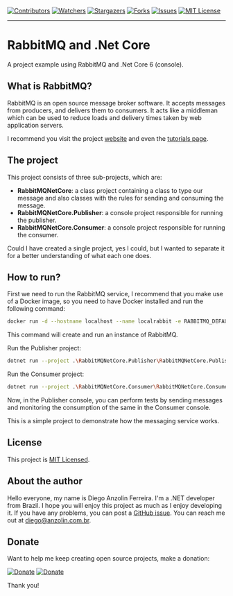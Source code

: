 <!-- PROJECT SHIELDS -->
<!--
*** I'm using markdown "reference style" links for readability.
*** Reference links are enclosed in brackets [ ] instead of parentheses ( ).
*** See the bottom of this document for the declaration of the reference variables
*** for contributors-url, forks-url, etc. This is an optional, concise syntax you may use.
*** https://www.markdownguide.org/basic-syntax/#reference-style-links
-->
[![Contributors][contributors-shield]][contributors-url]
[![Watchers][watchers-shield]][watchers-url]
[![Stargazers][stars-shield]][stars-url]
[![Forks][forks-shield]][forks-url]
[![Issues][issues-shield]][issues-url]
[![MIT License][license-shield]][license-url]

---

# RabbitMQ and .Net Core
A project example using RabbitMQ and .Net Core 6 (console).


## What is RabbitMQ?

RabbitMQ is an open source message broker software. It accepts messages from producers, and delivers them to consumers. It acts like a middleman which can be used to reduce loads and delivery times taken by web application servers.

I recommend you visit the project [website](https://www.rabbitmq.com/) and even the [tutorials page](https://www.rabbitmq.com/getstarted.html).


## The project

This project consists of three sub-projects, which are:
- **RabbitMQNetCore**: a class project containing a class to type our message and also classes with the rules for sending and consuming the message.
- **RabbitMQNetCore.Publisher**: a console project responsible for running the publisher.
- **RabbitMQNetCore.Consumer**: a console project responsible for running the consumer.

Could I have created a single project, yes I could, but I wanted to separate it for a better understanding of what each one does.


## How to run?

First we need to run the RabbitMQ service, I recommend that you make use of a Docker image, so you need to have Docker installed and run the following command:

```bash
docker run -d --hostname localhost --name localrabbit -e RABBITMQ_DEFAULT_USER=user -e RABBITMQ_DEFAULT_PASS=password rabbitmq:3-management
```

This command will create and run an instance of RabbitMQ.

Run the Publisher project:

```bash
dotnet run --project .\RabbitMQNetCore.Publisher\RabbitMQNetCore.Publisher.csproj
```

Run the Consumer project:

```bash
dotnet run --project .\RabbitMQNetCore.Consumer\RabbitMQNetCore.Consumer.csproj
```

Now, in the Publisher console, you can perform tests by sending messages and monitoring the consumption of the same in the Consumer console.

This is a simple project to demonstrate how the messaging service works.


## License

This project is [MIT Licensed](https://github.com/anzolin/RabbitMQNetCore/blob/master/LICENSE).

  
## About the author

Hello everyone, my name is Diego Anzolin Ferreira. I'm a .NET developer from Brazil. I hope you will enjoy this project as much as I enjoy developing it. If you have any problems, you can post a [GitHub issue](https://github.com/anzolin/AnzolinNetDevPack/issues). You can reach me out at diego@anzolin.com.br.


## Donate
  
Want to help me keep creating open source projects, make a donation:

[![Donate](https://img.shields.io/badge/Donate-PayPal-green.svg?style=for-the-badge)](https://www.paypal.com/donate?business=DN2VPNW42RTXY&no_recurring=0&currency_code=BRL) [![Donate](https://img.shields.io/badge/-buy_me_a%C2%A0coffee-gray?logo=buy-me-a-coffee&style=for-the-badge)](https://www.buymeacoffee.com/anzolin)

Thank you!



<!-- MARKDOWN LINKS & IMAGES -->
<!-- https://www.markdownguide.org/basic-syntax/#reference-style-links -->
[contributors-shield]: https://img.shields.io/github/contributors/anzolin/RabbitMQNetCore.svg?style=for-the-badge
[contributors-url]: https://github.com/anzolin/RabbitMQNetCore/graphs/contributors
[forks-shield]: https://img.shields.io/github/forks/anzolin/RabbitMQNetCore.svg?style=for-the-badge
[forks-url]: https://github.com/anzolin/RabbitMQNetCore/network/members
[watchers-shield]: https://img.shields.io/github/watchers/anzolin/RabbitMQNetCore.svg?style=for-the-badge
[watchers-url]: https://github.com/anzolin/RabbitMQNetCore/watchers
[stars-shield]: https://img.shields.io/github/stars/anzolin/RabbitMQNetCore.svg?style=for-the-badge
[stars-url]: https://github.com/anzolin/RabbitMQNetCore/stargazers
[issues-shield]: https://img.shields.io/github/issues/anzolin/RabbitMQNetCore.svg?style=for-the-badge
[issues-url]: https://github.com/anzolin/RabbitMQNetCore/issues
[license-shield]: https://img.shields.io/github/license/anzolin/RabbitMQNetCore.svg?style=for-the-badge
[license-url]: https://github.com/anzolin/RabbitMQNetCore/blob/master/LICENSE.txt
